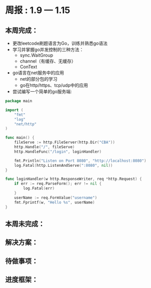 # 周报 : 1.9 — 1.15 



## 本周完成：

- 更改leetcode刷题语言为Go，训练并熟悉go语法
- 学习并掌握go并发控制的三种方法：
  - sync.WaitGroup
  - channel（有缓存、无缓存）
  - ConText
- go语言在net服务中的应用
  - net的部分包的学习
  - go在http/https、tcp/udp中的应用
- 尝试编写一个简单的go服务端:

```go
package main

import (
	"fmt"
	"log"
	"net/http"
)

func main() {
	fileServe := http.FileServer(http.Dir("CBA"))
	http.Handle("/", fileServe)
	http.HandleFunc("/login", loginHandler)

	fmt.Println("Listen on Port 8080", "http://localhost:8080")
	log.Fatal(http.ListenAndServe(":8080", nil))
}

func loginHandler(w http.ResponseWriter, req *http.Request) {
	if err := req.ParseForm(); err != nil {
		log.Fatal(err)
	}
	userName := req.FormValue("username")
	fmt.Fprintf(w, "Hello %s", userName)
}

```



## 本周未完成：





## 解决方案：





## 待做事项：





## 进度框架：

